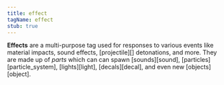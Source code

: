 ```yaml
---
title: effect
tagName: effect
stub: true
---
```

**Effects** are a multi-purpose tag used for responses to various events like material impacts, sound effects, [projectile][] detonations, and more. They are made up of _parts_ which can can spawn [sounds][sound], [particles][particle_system], [lights][light], [decals][decal], and even new [objects][object].
